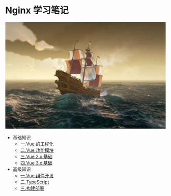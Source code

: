 # Nginx 学习笔记

![一.Vue 的工程化](./src/.vuepress/public/home.png)

- 基础知识
  - [一.Vue 的工程化](./base/engine/1.index.html)
  - [二.Vue 功能模块](./base/project/1.index.html)
  - [三.Vue 2.x 基础](./base/vue2.x/1.index.html)
  - [四.Vue 3.x 基础](./base/vue3.x/1.index.html)
- 高级知识
  - [一.Vue 组件开发](./senior/component/1.index.html)
  - [二.TypeScript](./senior/typescript/1.index.html)
  - [三.构建部署](./senior/deploy/1.index.html)
